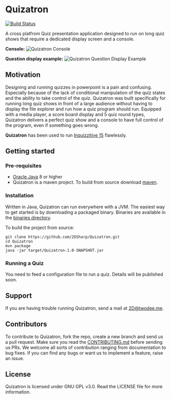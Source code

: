 # Quizatron
[![Build Status](https://travis-ci.com/2DSharp/Quizatron.svg?branch=master)](https://travis-ci.com/2DSharp/Quizatron)

A cross platfrom Quiz presentation application designed to run on long quiz shows that require a dedicated display screen and a console.

**Console:**
![Quizatron Console](https://i.ibb.co/wQV2qcj/qtron.png)

**Question display example:**
![Quizatron Question Display Example](https://i.ibb.co/q0PvVzm/qtron-question-Display.png)
## Motivation
Designing and running quizzes in powerpoint is a pain and confusing. Especially because of the lack of conditional manipulation of the quiz states and the ability to take control of the quiz.
Quizatron was built specifically for running long quiz shows in front of a large audience without having to display the file explorer and run how a quiz program should run. Equipped with a media player, a score board display and 5 quiz round types,
Quizatron delivers a perfect quiz show and a console to have full control of the program, even if something goes wrong.


**Quizatron** has been used to run [Inquizzitive 15](http://facebook.com/inquizzitive15/) flawlessly. 

## Getting started

### Pre-requisites

- [Oracle Java](https://www.oracle.com/technetwork/java/javase/downloads/index.html) 8 or higher
- Quizatron is a maven project. To build from source download [maven](https://maven.apache.org/).


### Installation

Written in Java, Quizatron can run everywhere with a JVM. The easiest way to get started is by downloading a packaged binary.
Binaries are available in the [binaries directory](https://github.com/2DSharp/Quizatron/tree/master/binaries).

To build the project from source:

```
git clone https://github.com/2DSharp/Quizatron.git
cd Quizatron
mvn package
java -jar target/Quizatron-1.0-SNAPSHOT.jar 
```

### Running a Quiz

You need to feed a configuration file to run a quiz. Details will be published soon.

## Support

If you are having trouble running Quizatron, send a mail at 2D@twodee.me.

## Contributors

To contribute to Quizatron, fork the repo, create a new branch and send us a pull request. Make sure you read the [CONTRIBUTING.md](https://github.com/2DSharp/Quizatron/blob/master/CONTRIBUTING.md) before sending us PRs. We welcome all sorts of contribution ranging from documentation to bug fixes. If you can find any bugs or want us to implement a feature, raise an issue. 

## License

Quizatron is licensed under GNU GPL v3.0. Read the LICENSE file for more information.

